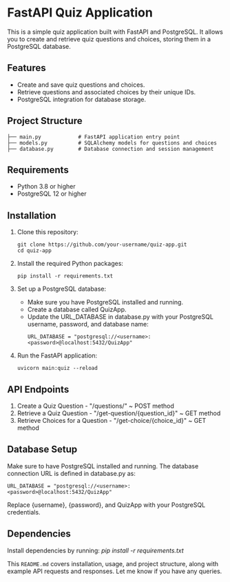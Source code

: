 # FastAPI Quiz Application

This is a simple quiz application built with FastAPI and PostgreSQL. It allows you to create and retrieve quiz questions and choices, storing them in a PostgreSQL database.

## Features

- Create and save quiz questions and choices.
- Retrieve questions and associated choices by their unique IDs.
- PostgreSQL integration for database storage.

## Project Structure

```plaintext
├── main.py            # FastAPI application entry point
├── models.py          # SQLAlchemy models for questions and choices
├── database.py        # Database connection and session management
```

## Requirements
- Python 3.8 or higher
- PostgreSQL 12 or higher


## Installation
1. Clone this repository:
   ```
   git clone https://github.com/your-username/quiz-app.git
   cd quiz-app
   ```

2. Install the required Python packages:
   ```
   pip install -r requirements.txt
   ```
3. Set up a PostgreSQL database:
   - Make sure you have PostgreSQL installed and running.
   - Create a database called QuizApp.
   - Update the URL_DATABASE in database.py with your PostgreSQL username, password, and database name:
     ```
     URL_DATABASE = "postgresql://<username>:<password>@localhost:5432/QuizApp"
     ```
4. Run the FastAPI application:
   ```
   uvicorn main:quiz --reload
   ```

## API Endpoints
1. Create a Quiz Question - "/questions/" ~ POST method
2. Retrieve a Quiz Question - "/get-question/{question_id}" ~ GET method
3. Retrieve Choices for a Question - "/get-choice/{choice_id}" ~ GET method

## Database Setup
Make sure to have PostgreSQL installed and running. The database connection URL is defined in database.py as:
```
URL_DATABASE = "postgresql://<username>:<password>@localhost:5432/QuizApp"
```
Replace {username}, {password}, and QuizApp with your PostgreSQL credentials.

## Dependencies
Install dependencies by running:
*pip install -r requirements.txt*


This `README.md` covers installation, usage, and project structure, along with example API requests and responses. Let me know if you have any queries.

